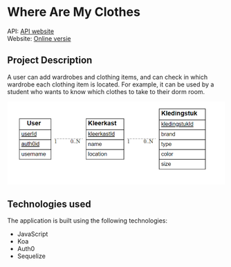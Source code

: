 # Where Are My Clothes
API: [API website](https://webservices-louisdegruyter.onrender.com) <br />
Website: [Online versie](https://wherearemyclothes.onrender.com)
      
## Project Description

A user can add wardrobes and clothing items, and can check in which wardrobe each clothing item is located. For example, it can be used by a student who wants to know which clothes to take to their dorm room.

![eerd](./images/eerd.png)


## Technologies used

The application is built using the following technologies:

- JavaScript
- Koa
- Auth0
- Sequelize



